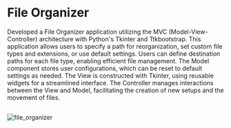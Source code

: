 # File Organizer

Developed a File Organizer application utilizing the MVC (Model-View-Controller) architecture with Python's Tkinter and Ttkbootstrap. This application allows users to specify a path for reorganization, set custom file types and extensions, or use default settings. Users can define destination paths for each file type, enabling efficient file management. The Model component stores user configurations, which can be reset to default settings as needed. The View is constructed with Tkinter, using reusable widgets for a streamlined interface. The Controller manages interactions between the View and Model, facilitating the creation of new setups and the movement of files.

##

![file_organizer](https://github.com/Maiz22/file_organizer/assets/114342435/283434f7-3f3b-4b25-be28-3419e1df30e8)
